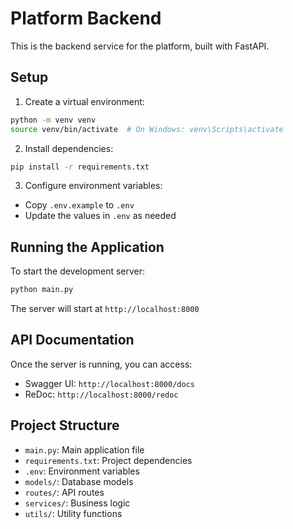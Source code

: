 # Platform Backend

This is the backend service for the platform, built with FastAPI.

## Setup

1. Create a virtual environment:
```bash
python -m venv venv
source venv/bin/activate  # On Windows: venv\Scripts\activate
```

2. Install dependencies:
```bash
pip install -r requirements.txt
```

3. Configure environment variables:
- Copy `.env.example` to `.env`
- Update the values in `.env` as needed

## Running the Application

To start the development server:
```bash
python main.py
```

The server will start at `http://localhost:8000`

## API Documentation

Once the server is running, you can access:
- Swagger UI: `http://localhost:8000/docs`
- ReDoc: `http://localhost:8000/redoc`

## Project Structure

- `main.py`: Main application file
- `requirements.txt`: Project dependencies
- `.env`: Environment variables
- `models/`: Database models
- `routes/`: API routes
- `services/`: Business logic
- `utils/`: Utility functions 